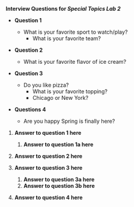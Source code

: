 **Interview Questions for _Special Topics Lab 2_**

* **Question 1**
    * What is your favorite sport to watch/play?
        * What is your favorite team?
        
        
* **Question 2**
    * What is your favorite flavor of ice cream?
    
    
* **Question 3**
    * Do you like pizza?
        *  What is your favorite topping?
        *  Chicago or New York?
        
        
* **Questions 4**
    * Are you happy Spring is finally here?
    

1. __**Answer to question 1 here**__
    1. __**Answer to question 1a here**__
    
1. __**Answer to question 2 here**__

1. __**Answer to question 3 here**__

   1. __**Answer to question 3a here**__
   1. __**Answer to question 3b here**__
   
1. __**Answer to question 4 here**__
